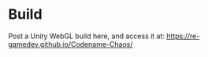 # Build
Post a Unity WebGL build here, and access it at: https://re-gamedev.github.io/Codename-Chaos/
